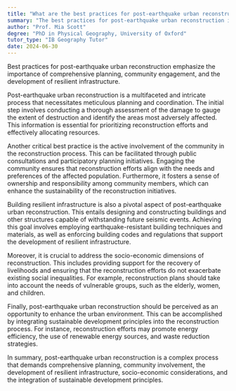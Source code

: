 ```yaml
---
title: "What are the best practices for post-earthquake urban reconstruction?"
summary: "The best practices for post-earthquake urban reconstruction involve comprehensive planning, community involvement, and resilient infrastructure development."
author: "Prof. Mia Scott"
degree: "PhD in Physical Geography, University of Oxford"
tutor_type: "IB Geography Tutor"
date: 2024-06-30
---
```


Best practices for post-earthquake urban reconstruction emphasize the importance of comprehensive planning, community engagement, and the development of resilient infrastructure.

Post-earthquake urban reconstruction is a multifaceted and intricate process that necessitates meticulous planning and coordination. The initial step involves conducting a thorough assessment of the damage to gauge the extent of destruction and identify the areas most adversely affected. This information is essential for prioritizing reconstruction efforts and effectively allocating resources.

Another critical best practice is the active involvement of the community in the reconstruction process. This can be facilitated through public consultations and participatory planning initiatives. Engaging the community ensures that reconstruction efforts align with the needs and preferences of the affected population. Furthermore, it fosters a sense of ownership and responsibility among community members, which can enhance the sustainability of the reconstruction initiatives.

Building resilient infrastructure is also a pivotal aspect of post-earthquake urban reconstruction. This entails designing and constructing buildings and other structures capable of withstanding future seismic events. Achieving this goal involves employing earthquake-resistant building techniques and materials, as well as enforcing building codes and regulations that support the development of resilient infrastructure.

Moreover, it is crucial to address the socio-economic dimensions of reconstruction. This includes providing support for the recovery of livelihoods and ensuring that the reconstruction efforts do not exacerbate existing social inequalities. For example, reconstruction plans should take into account the needs of vulnerable groups, such as the elderly, women, and children.

Finally, post-earthquake urban reconstruction should be perceived as an opportunity to enhance the urban environment. This can be accomplished by integrating sustainable development principles into the reconstruction process. For instance, reconstruction efforts may promote energy efficiency, the use of renewable energy sources, and waste reduction strategies.

In summary, post-earthquake urban reconstruction is a complex process that demands comprehensive planning, community involvement, the development of resilient infrastructure, socio-economic considerations, and the integration of sustainable development principles.
    